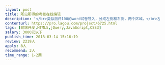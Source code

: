 ```yaml
---                
layout: post       
title: 所见所得的考卷在线编辑           
description: '</br>类似测评100的word试卷导入，分成左侧和右侧，两个区域。</br>左侧区域直接在线编辑，或者从word里面复制文字，右侧即可预览题目的效果。所见即所得，限文本。</br>编辑区域如果格式不正确会有即时的文字提示引导。</br>我们用的前端语言是vue</br>'     
contenturl: https://pro.lagou.com/project/6725.html      
tags: [前端开发,HTML5,jQuery,JavaScript,CSS3]            
salary: 3000元以下          
publish_time: 2018-03-14 15:16:19         
review: 2219人                   
apply: 8人                   
recommend: 3人                   
time_range: 1-2周              
---                 
```

